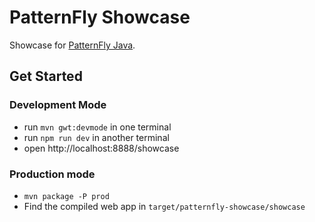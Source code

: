 # PatternFly Showcase

Showcase for [PatternFly Java](https://github.com/patternfly-java/patternfly-java).

## Get Started

### Development Mode

- run `mvn gwt:devmode` in one terminal
- run `npm run dev` in another terminal
- open http://localhost:8888/showcase

### Production mode

- `mvn package -P prod`
- Find the compiled web app in `target/patternfly-showcase/showcase`
